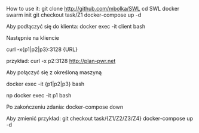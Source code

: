 How to use it:
git clone http://github.com/mbolka/SWL
cd SWL
docker swarm init
git checkout task/Z1
docker-compose up -d

Aby podłączyć się do klienta:
docker exec -it client bash

Następnie na kliencie

curl -x{p1|p2|p3}:3128 {URL}

przykład:
curl -x p2:3128 http://plan-pwr.net

Aby połączyć się z określoną maszyną

docker exec -it {p1|p2|p3} bash

np
docker exec -it p1 bash

Po zakończeniu zdania:
docker-compose down

Aby zmienić przykład:
git checkout task/{Z1/Z2/Z3/Z4}
docker-compose up -d
